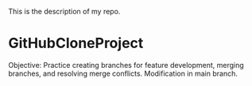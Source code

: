 This is the description of my repo.
# GitHubCloneProject
Objective: Practice creating branches for feature development, merging branches, and resolving merge conflicts.
Modification in main branch.
